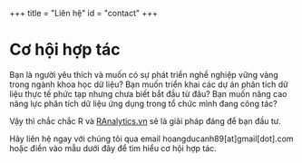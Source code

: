 +++
title = "Liên hệ"
id = "contact"
+++

# Cơ hội hợp tác

Bạn là người yêu thích và muốn có sự phát triển nghề nghiệp vững vàng trong ngành khoa học dữ liệu?
Bạn muốn triển khai các dự án phân tích dữ liệu thực tế phức tạp nhưng chưa biết bắt đầu từ đâu?
Bạn muốn nâng cao năng lực phân tích dữ liệu ứng dụng trong tổ chức mình đang công tác?

Vậy thì chắc chắc R và [RAnalytics.vn](Ranalytics.vn) sẽ là giải pháp đáng để bạn đầu tư.

Hãy liên hệ ngay với chúng tôi qua email hoangducanh89[at]gmail[dot].com hoặc điền vào mẫu dưới đây để tìm hiểu cơ hội hợp tác.
